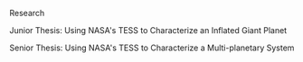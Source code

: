 Research

Junior Thesis: Using NASA's TESS to Characterize an Inflated Giant Planet

Senior Thesis: Using NASA's TESS to Characterize a Multi-planetary System

